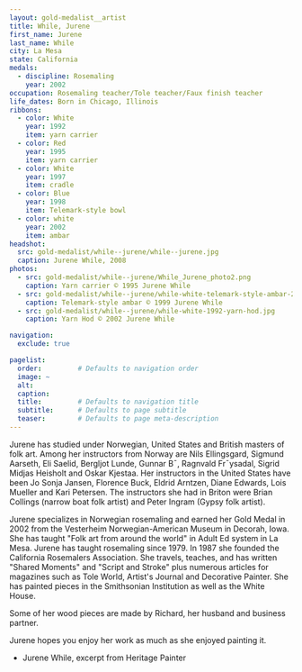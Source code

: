 ```yaml
---
layout: gold-medalist__artist
title: While, Jurene
first_name: Jurene
last_name: While
city: La Mesa
state: California
medals: 
  - discipline: Rosemaling
    year: 2002
occupation: Rosemaling teacher/Tole teacher/Faux finish teacher
life_dates: Born in Chicago, Illinois
ribbons:
  - color: White
    year: 1992
    item: yarn carrier
  - color: Red
    year: 1995
    item: yarn carrier
  - color: White
    year: 1997
    item: cradle
  - color: Blue
    year: 1998
    item: Telemark-style bowl
  - color: white
    year: 2002
    item: ambar
headshot:
  src: gold-medalist/while--jurene/while--jurene.jpg
  caption: Jurene While, 2008
photos:
  - src: gold-medalist/while--jurene/While_Jurene_photo2.png
    caption: Yarn carrier © 1995 Jurene While
  - src: gold-medalist/while--jurene/while-white-telemark-style-ambar-2002.jpg
    caption: Telemark-style ambar © 1999 Jurene While
  - src: gold-medalist/while--jurene/while-white-1992-yarn-hod.jpg
    caption: Yarn Hod © 2002 Jurene While

navigation:
  exclude: true

pagelist:
  order:         # Defaults to navigation order  
  image: ~
  alt:
  caption:
  title:         # Defaults to navigation title
  subtitle:      # Defaults to page subtitle
  teaser:        # Defaults to page meta-description  
---
```

Jurene has studied under Norwegian, United States and British masters of folk art.  Among her instructors from Norway are Nils Ellingsgard, Sigmund Aarseth, Eli Saelid, Bergljot Lunde, Gunnar B¯, Ragnvald Fr¯ysadal, Sigrid Midjas Heisholt and Oskar Kjestaa.  Her instructors in the United States have been Jo Sonja Jansen, Florence Buck, Eldrid Arntzen, Diane Edwards, Lois Mueller and Kari Petersen.  The instructors she had in Briton were Brian Collings (narrow boat folk artist) and Peter Ingram (Gypsy folk artist).

Jurene specializes in Norwegian rosemaling and earned her Gold Medal in 2002 from the Vesterheim Norwegian-American Museum in Decorah, Iowa.  She has taught "Folk art from around the world" in Adult Ed system in La Mesa.  Jurene has taught rosemaling since 1979.  In 1987 she founded the California Rosemalers Association. She travels, teaches, and has written "Shared Moments" and "Script and Stroke" plus numerous articles for magazines such as Tole World, Artist's Journal and Decorative Painter.  She has painted pieces in the Smithsonian Institution as well as the White House.

Some of her wood pieces are made by Richard, her husband and business partner.

Jurene hopes you enjoy her work as much as she enjoyed painting it. 

- Jurene While, excerpt from Heritage Painter
